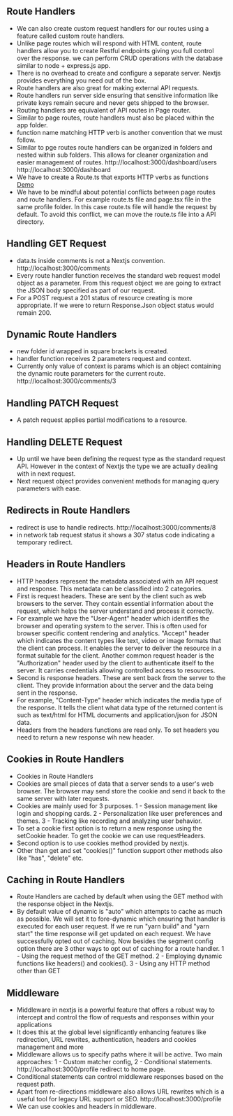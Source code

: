 ## Route Handlers

- We can also create custom request handlers for our routes using a feature called custom route handlers.
- Unlike page routes which will respond with HTML content, route handlers allow you to create Restful endpoints giving you full control over the response. we can perform CRUD operations with the database similar to node + express.js app.
- There is no overhead to create and configure a separate server. Nextjs provides everything you need out of the box.
- Route handlers are also great for making external API requests.
- Route handlers run server side ensuring that sensitive information like private keys remain secure and never gets shipped to the browser.
- Routing handlers are equivalent of API routes in Page router.
- Similar to page routes, route handlers must also be placed within the app folder.
- function name matching HTTP verb is another convention that we must follow.
- Similar to pge routes route handlers can be organized in folders and nested within sub folders. This allows for cleaner organization and easier management of routes. http://localhost:3000/dashboard/users http://localhost:3000/dashboard
- We have to create a Route.ts that exports HTTP verbs as functions [Demo](http://localhost:3000/hello)
- We have to be mindful about potential conflicts between page routes and route handlers. For example route.ts file and page.tsx file in the same profile folder. In this case route.ts file will handle the request by default. To avoid this conflict, we can move the route.ts file into a API directory.

## Handling GET Request

- data.ts inside comments is not a Nextjs convention. http://localhost:3000/comments
- Every route handler function receives the standard web request model object as a parameter. From this request object we are going to extract the JSON body specified as part of our request.
- For a POST request a 201 status of resource creating is more appropriate. If we were to return Response.Json object status would remain 200.

## Dynamic Route Handlers

- new folder id wrapped in square brackets is created.
- handler function receives 2 parameters request and context.
- Currently only value of context is params which is an object containing the dynamic route parameters for the current route. http://localhost:3000/comments/3

## Handling PATCH Request

- A patch request applies partial modifications to a resource.

## Handling DELETE Request

- Up until we have been defining the request type as the standard request API. However in the context of Nextjs the type we are actually dealing with in next request.
- Next request object provides convenient methods for managing query parameters with ease.

## Redirects in Route Handlers

- redirect is use to handle redirects. http://localhost:3000/comments/8
- in network tab request status it shows a 307 status code indicating a temporary redirect.

## Headers in Route Handlers

- HTTP headers represent the metadata associated with an API request and response. This metadata can be classified into 2 categories.
- First is request headers. These are sent by the client such as web browsers to the server. They contain essential information about the request, which helps the server understand and process it correctly.
- For example we have the "User-Agent" header which identifies the browser and operating system to the server. This is often used for browser specific content rendering and analytics. "Accept" header which indicates the content types like text, video or image formats that the client can process. It enables the server to deliver the resource in a format suitable for the client. Another common request header is the "Authorization" header used by the client to authenticate itself to the server. It carries credentials allowing controlled access to resources.
- Second is response headers. These are sent back from the server to the client. They provide information about the server and the data being sent in the response.
- For example, "Content-Type" header which indicates the media type of the response. It tells the client what data type of the returned content is such as text/html for HTML documents and application/json for JSON data.
- Headers from the headers functions are read only. To set headers you need to return a new response wih new header.

## Cookies in Route Handlers

- Cookies in Route Handlers
- Cookies are small pieces of data that a server sends to a user's web browser. The browser may send store the cookie and send it back to the same server with later requests.
- Cookies are mainly used for 3 purposes. 1 - Session management like login and shopping cards. 2 - Personalization like user preferences and themes. 3 - Tracking like recording and analyzing user behavior.
- To set a cookie first option is to return a new response using the setCookie header. To get the cookie we can use requestHeaders.
- Second option is to use cookies method provided by nextjs.
- Other than get and set "cookies()" function support other methods also like "has", "delete" etc.

## Caching in Route Handlers

- Route Handlers are cached by default when using the GET method with the response object in the Nextjs.
- By default value of dynamic is "auto" which attempts to cache as much as possible. We will set it to fore-dynamic which ensuring that handler is executed for each user request. If we re run "yarn build" and "yarn start" the time response will get updated on each request. We have successfully opted out of caching. Now besides the segment config option there are 3 other ways to opt out of caching for a route handler. 1 - Using the request method of the GET method. 2 - Employing dynamic functions like headers() and cookies(). 3 - Using any HTTP method other than GET

## Middleware

- Middleware in nextjs is a powerful feature that offers a robust way to intercept and control the flow of requests and responses within your applications
- It does this at the global level significantly enhancing features like redirection, URL rewrites, authentication, headers and cookies management and more
- Middleware allows us to specify paths where it will be active. Two main approaches: 1 - Custom matcher config, 2 - Conditional statements. http://localhost:3000/profile redirect to home page.
- Conditional statements can control middleware responses based on the request path.
- Apart from re-directions middleware also allows URL rewrites which is a useful tool for legacy URL support or SEO. http://localhost:3000/profile
- We can use cookies and headers in middleware.
